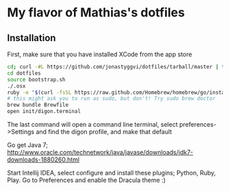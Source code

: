 # My flavor of Mathias's dotfiles

## Installation

First, make sure that you have installed XCode from the app store

```bash
cd; curl -#L https://github.com/jonastyggvi/dotfiles/tarball/master | tar -xzv --strip-components 1 --exclude={README.md,bootstrap.sh,LICENSE-MIT.txt}
cd dotfiles
source bootstrap.sh
./.osx
ruby -e "$(curl -fsSL https://raw.github.com/Homebrew/homebrew/go/install)"
# this might ask you to run as sudo, but don't! Try sudo brew doctor
brew bundle Brewfile
open init/digon.terminal
```
The last command will open a command line terminal, select preferences->Settings and find the digon profile, and make that default

Go get Java 7;
http://www.oracle.com/technetwork/java/javase/downloads/jdk7-downloads-1880260.html

Start Intellij IDEA, select configure and install these plugins; Python, Ruby, Play. Go to Preferences and enable the Dracula theme :)
